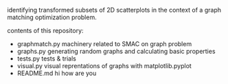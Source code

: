 identifying transformed subsets of 2D scatterplots in the context of a graph matching
optimization problem.

contents of this repository:

-   graphmatch.py   machinery related to SMAC on graph problem   
-   graphs.py       generating random graphs and calculating basic properties
-   tests.py        tests & trials
-   visual.py       visual reprentations of graphs with matplotlib.pyplot 
-   README.md       hi how are you
